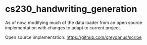 # cs230_handwriting_generation

As of now, modifying much of the data loader from an open source implementation with changes to adapt to current project.

Open source implementation: https://github.com/greydanus/scribe
